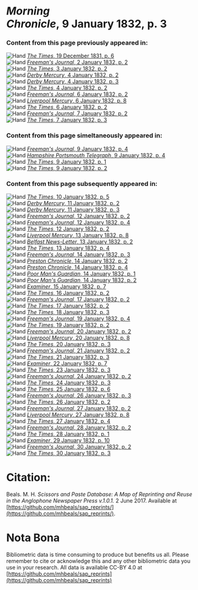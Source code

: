 # *Morning Chronicle*, 9 January 1832, p. 3  
  
### Content from this page previously appeared in:  
![Hand](http://scissorsandpaste.net/wp-content/uploads/2017/06/smallhandpointer.png) [*The Times*, 19 December 1831, p. 6](https://mhbeals.github.io/sap_html/The-Times/The-Times-19-December-1831-p-6)  
![Hand](http://scissorsandpaste.net/wp-content/uploads/2017/06/smallhandpointer.png) [*Freeman's Journal*, 2 January 1832, p. 2](https://mhbeals.github.io/sap_html/Freeman's-Journal/Freeman's-Journal-2-January-1832-p-2)  
![Hand](http://scissorsandpaste.net/wp-content/uploads/2017/06/smallhandpointer.png) [*The Times*, 3 January 1832, p. 2](https://mhbeals.github.io/sap_html/The-Times/The-Times-3-January-1832-p-2)  
![Hand](http://scissorsandpaste.net/wp-content/uploads/2017/06/smallhandpointer.png) [*Derby Mercury*, 4 January 1832, p. 2](https://mhbeals.github.io/sap_html/Derby-Mercury/Derby-Mercury-4-January-1832-p-2)  
![Hand](http://scissorsandpaste.net/wp-content/uploads/2017/06/smallhandpointer.png) [*Derby Mercury*, 4 January 1832, p. 3](https://mhbeals.github.io/sap_html/Derby-Mercury/Derby-Mercury-4-January-1832-p-3)  
![Hand](http://scissorsandpaste.net/wp-content/uploads/2017/06/smallhandpointer.png) [*The Times*, 4 January 1832, p. 2](https://mhbeals.github.io/sap_html/The-Times/The-Times-4-January-1832-p-2)  
![Hand](http://scissorsandpaste.net/wp-content/uploads/2017/06/smallhandpointer.png) [*Freeman's Journal*, 6 January 1832, p. 2](https://mhbeals.github.io/sap_html/Freeman's-Journal/Freeman's-Journal-6-January-1832-p-2)  
![Hand](http://scissorsandpaste.net/wp-content/uploads/2017/06/smallhandpointer.png) [*Liverpool Mercury*, 6 January 1832, p. 8](https://mhbeals.github.io/sap_html/Liverpool-Mercury/Liverpool-Mercury-6-January-1832-p-8)  
![Hand](http://scissorsandpaste.net/wp-content/uploads/2017/06/smallhandpointer.png) [*The Times*, 6 January 1832, p. 2](https://mhbeals.github.io/sap_html/The-Times/The-Times-6-January-1832-p-2)  
![Hand](http://scissorsandpaste.net/wp-content/uploads/2017/06/smallhandpointer.png) [*Freeman's Journal*, 7 January 1832, p. 2](https://mhbeals.github.io/sap_html/Freeman's-Journal/Freeman's-Journal-7-January-1832-p-2)  
![Hand](http://scissorsandpaste.net/wp-content/uploads/2017/06/smallhandpointer.png) [*The Times*, 7 January 1832, p. 3](https://mhbeals.github.io/sap_html/The-Times/The-Times-7-January-1832-p-3)  
  
### Content from this page simeltaneously appeared in:  
![Hand](http://scissorsandpaste.net/wp-content/uploads/2017/06/smallhandpointer.png) [*Freeman's Journal*, 9 January 1832, p. 4](https://mhbeals.github.io/sap_html/Freeman's-Journal/Freeman's-Journal-9-January-1832-p-4)  
![Hand](http://scissorsandpaste.net/wp-content/uploads/2017/06/smallhandpointer.png) [*Hampshire Portsmouth Telegraph*, 9 January 1832, p. 4](https://mhbeals.github.io/sap_html/Hampshire-Portsmouth-Telegraph/Hampshire-Portsmouth-Telegraph-9-January-1832-p-4)  
![Hand](http://scissorsandpaste.net/wp-content/uploads/2017/06/smallhandpointer.png) [*The Times*, 9 January 1832, p. 1](https://mhbeals.github.io/sap_html/The-Times/The-Times-9-January-1832-p-1)  
![Hand](http://scissorsandpaste.net/wp-content/uploads/2017/06/smallhandpointer.png) [*The Times*, 9 January 1832, p. 2](https://mhbeals.github.io/sap_html/The-Times/The-Times-9-January-1832-p-2)  
  
### Content from this page subsequently appeared in:  
![Hand](http://scissorsandpaste.net/wp-content/uploads/2017/06/smallhandpointer.png) [*The Times*, 10 January 1832, p. 5](https://mhbeals.github.io/sap_html/The-Times/The-Times-10-January-1832-p-5)  
![Hand](http://scissorsandpaste.net/wp-content/uploads/2017/06/smallhandpointer.png) [*Derby Mercury*, 11 January 1832, p. 2](https://mhbeals.github.io/sap_html/Derby-Mercury/Derby-Mercury-11-January-1832-p-2)  
![Hand](http://scissorsandpaste.net/wp-content/uploads/2017/06/smallhandpointer.png) [*Derby Mercury*, 11 January 1832, p. 3](https://mhbeals.github.io/sap_html/Derby-Mercury/Derby-Mercury-11-January-1832-p-3)  
![Hand](http://scissorsandpaste.net/wp-content/uploads/2017/06/smallhandpointer.png) [*Freeman's Journal*, 12 January 1832, p. 2](https://mhbeals.github.io/sap_html/Freeman's-Journal/Freeman's-Journal-12-January-1832-p-2)  
![Hand](http://scissorsandpaste.net/wp-content/uploads/2017/06/smallhandpointer.png) [*Freeman's Journal*, 12 January 1832, p. 4](https://mhbeals.github.io/sap_html/Freeman's-Journal/Freeman's-Journal-12-January-1832-p-4)  
![Hand](http://scissorsandpaste.net/wp-content/uploads/2017/06/smallhandpointer.png) [*The Times*, 12 January 1832, p. 2](https://mhbeals.github.io/sap_html/The-Times/The-Times-12-January-1832-p-2)  
![Hand](http://scissorsandpaste.net/wp-content/uploads/2017/06/smallhandpointer.png) [*Liverpool Mercury*, 13 January 1832, p. 8](https://mhbeals.github.io/sap_html/Liverpool-Mercury/Liverpool-Mercury-13-January-1832-p-8)  
![Hand](http://scissorsandpaste.net/wp-content/uploads/2017/06/smallhandpointer.png) [*Belfast News-Letter*, 13 January 1832, p. 2](https://mhbeals.github.io/sap_html/Belfast-News-Letter/Belfast-News-Letter-13-January-1832-p-2)  
![Hand](http://scissorsandpaste.net/wp-content/uploads/2017/06/smallhandpointer.png) [*The Times*, 13 January 1832, p. 4](https://mhbeals.github.io/sap_html/The-Times/The-Times-13-January-1832-p-4)  
![Hand](http://scissorsandpaste.net/wp-content/uploads/2017/06/smallhandpointer.png) [*Freeman's Journal*, 14 January 1832, p. 3](https://mhbeals.github.io/sap_html/Freeman's-Journal/Freeman's-Journal-14-January-1832-p-3)  
![Hand](http://scissorsandpaste.net/wp-content/uploads/2017/06/smallhandpointer.png) [*Preston Chronicle*, 14 January 1832, p. 2](https://mhbeals.github.io/sap_html/Preston-Chronicle/Preston-Chronicle-14-January-1832-p-2)  
![Hand](http://scissorsandpaste.net/wp-content/uploads/2017/06/smallhandpointer.png) [*Preston Chronicle*, 14 January 1832, p. 4](https://mhbeals.github.io/sap_html/Preston-Chronicle/Preston-Chronicle-14-January-1832-p-4)  
![Hand](http://scissorsandpaste.net/wp-content/uploads/2017/06/smallhandpointer.png) [*Poor Man's Guardian*, 14 January 1832, p. 1](https://mhbeals.github.io/sap_html/Poor-Man's-Guardian/Poor-Man's-Guardian-14-January-1832-p-1)  
![Hand](http://scissorsandpaste.net/wp-content/uploads/2017/06/smallhandpointer.png) [*Poor Man's Guardian*, 14 January 1832, p. 2](https://mhbeals.github.io/sap_html/Poor-Man's-Guardian/Poor-Man's-Guardian-14-January-1832-p-2)  
![Hand](http://scissorsandpaste.net/wp-content/uploads/2017/06/smallhandpointer.png) [*Examiner*, 15 January 1832, p. 7](https://mhbeals.github.io/sap_html/Examiner/Examiner-15-January-1832-p-7)  
![Hand](http://scissorsandpaste.net/wp-content/uploads/2017/06/smallhandpointer.png) [*The Times*, 16 January 1832, p. 2](https://mhbeals.github.io/sap_html/The-Times/The-Times-16-January-1832-p-2)  
![Hand](http://scissorsandpaste.net/wp-content/uploads/2017/06/smallhandpointer.png) [*Freeman's Journal*, 17 January 1832, p. 2](https://mhbeals.github.io/sap_html/Freeman's-Journal/Freeman's-Journal-17-January-1832-p-2)  
![Hand](http://scissorsandpaste.net/wp-content/uploads/2017/06/smallhandpointer.png) [*The Times*, 17 January 1832, p. 2](https://mhbeals.github.io/sap_html/The-Times/The-Times-17-January-1832-p-2)  
![Hand](http://scissorsandpaste.net/wp-content/uploads/2017/06/smallhandpointer.png) [*The Times*, 18 January 1832, p. 3](https://mhbeals.github.io/sap_html/The-Times/The-Times-18-January-1832-p-3)  
![Hand](http://scissorsandpaste.net/wp-content/uploads/2017/06/smallhandpointer.png) [*Freeman's Journal*, 19 January 1832, p. 4](https://mhbeals.github.io/sap_html/Freeman's-Journal/Freeman's-Journal-19-January-1832-p-4)  
![Hand](http://scissorsandpaste.net/wp-content/uploads/2017/06/smallhandpointer.png) [*The Times*, 19 January 1832, p. 2](https://mhbeals.github.io/sap_html/The-Times/The-Times-19-January-1832-p-2)  
![Hand](http://scissorsandpaste.net/wp-content/uploads/2017/06/smallhandpointer.png) [*Freeman's Journal*, 20 January 1832, p. 2](https://mhbeals.github.io/sap_html/Freeman's-Journal/Freeman's-Journal-20-January-1832-p-2)  
![Hand](http://scissorsandpaste.net/wp-content/uploads/2017/06/smallhandpointer.png) [*Liverpool Mercury*, 20 January 1832, p. 8](https://mhbeals.github.io/sap_html/Liverpool-Mercury/Liverpool-Mercury-20-January-1832-p-8)  
![Hand](http://scissorsandpaste.net/wp-content/uploads/2017/06/smallhandpointer.png) [*The Times*, 20 January 1832, p. 3](https://mhbeals.github.io/sap_html/The-Times/The-Times-20-January-1832-p-3)  
![Hand](http://scissorsandpaste.net/wp-content/uploads/2017/06/smallhandpointer.png) [*Freeman's Journal*, 21 January 1832, p. 2](https://mhbeals.github.io/sap_html/Freeman's-Journal/Freeman's-Journal-21-January-1832-p-2)  
![Hand](http://scissorsandpaste.net/wp-content/uploads/2017/06/smallhandpointer.png) [*The Times*, 21 January 1832, p. 3](https://mhbeals.github.io/sap_html/The-Times/The-Times-21-January-1832-p-3)  
![Hand](http://scissorsandpaste.net/wp-content/uploads/2017/06/smallhandpointer.png) [*Examiner*, 22 January 1832, p. 7](https://mhbeals.github.io/sap_html/Examiner/Examiner-22-January-1832-p-7)  
![Hand](http://scissorsandpaste.net/wp-content/uploads/2017/06/smallhandpointer.png) [*The Times*, 23 January 1832, p. 3](https://mhbeals.github.io/sap_html/The-Times/The-Times-23-January-1832-p-3)  
![Hand](http://scissorsandpaste.net/wp-content/uploads/2017/06/smallhandpointer.png) [*Freeman's Journal*, 24 January 1832, p. 2](https://mhbeals.github.io/sap_html/Freeman's-Journal/Freeman's-Journal-24-January-1832-p-2)  
![Hand](http://scissorsandpaste.net/wp-content/uploads/2017/06/smallhandpointer.png) [*The Times*, 24 January 1832, p. 3](https://mhbeals.github.io/sap_html/The-Times/The-Times-24-January-1832-p-3)  
![Hand](http://scissorsandpaste.net/wp-content/uploads/2017/06/smallhandpointer.png) [*The Times*, 25 January 1832, p. 6](https://mhbeals.github.io/sap_html/The-Times/The-Times-25-January-1832-p-6)  
![Hand](http://scissorsandpaste.net/wp-content/uploads/2017/06/smallhandpointer.png) [*Freeman's Journal*, 26 January 1832, p. 3](https://mhbeals.github.io/sap_html/Freeman's-Journal/Freeman's-Journal-26-January-1832-p-3)  
![Hand](http://scissorsandpaste.net/wp-content/uploads/2017/06/smallhandpointer.png) [*The Times*, 26 January 1832, p. 2](https://mhbeals.github.io/sap_html/The-Times/The-Times-26-January-1832-p-2)  
![Hand](http://scissorsandpaste.net/wp-content/uploads/2017/06/smallhandpointer.png) [*Freeman's Journal*, 27 January 1832, p. 2](https://mhbeals.github.io/sap_html/Freeman's-Journal/Freeman's-Journal-27-January-1832-p-2)  
![Hand](http://scissorsandpaste.net/wp-content/uploads/2017/06/smallhandpointer.png) [*Liverpool Mercury*, 27 January 1832, p. 8](https://mhbeals.github.io/sap_html/Liverpool-Mercury/Liverpool-Mercury-27-January-1832-p-8)  
![Hand](http://scissorsandpaste.net/wp-content/uploads/2017/06/smallhandpointer.png) [*The Times*, 27 January 1832, p. 4](https://mhbeals.github.io/sap_html/The-Times/The-Times-27-January-1832-p-4)  
![Hand](http://scissorsandpaste.net/wp-content/uploads/2017/06/smallhandpointer.png) [*Freeman's Journal*, 28 January 1832, p. 2](https://mhbeals.github.io/sap_html/Freeman's-Journal/Freeman's-Journal-28-January-1832-p-2)  
![Hand](http://scissorsandpaste.net/wp-content/uploads/2017/06/smallhandpointer.png) [*The Times*, 28 January 1832, p. 1](https://mhbeals.github.io/sap_html/The-Times/The-Times-28-January-1832-p-1)  
![Hand](http://scissorsandpaste.net/wp-content/uploads/2017/06/smallhandpointer.png) [*Examiner*, 29 January 1832, p. 10](https://mhbeals.github.io/sap_html/Examiner/Examiner-29-January-1832-p-10)  
![Hand](http://scissorsandpaste.net/wp-content/uploads/2017/06/smallhandpointer.png) [*Freeman's Journal*, 30 January 1832, p. 2](https://mhbeals.github.io/sap_html/Freeman's-Journal/Freeman's-Journal-30-January-1832-p-2)  
![Hand](http://scissorsandpaste.net/wp-content/uploads/2017/06/smallhandpointer.png) [*The Times*, 30 January 1832, p. 3](https://mhbeals.github.io/sap_html/The-Times/The-Times-30-January-1832-p-3)  


# Citation: 

Beals. M. H. *Scissors and Paste Database: A Map of Reprinting and Reuse in the Anglophone Newspaper Press v.1.0.1.* 2 June 2017. Available at [https://github.com/mhbeals/sap_reprints/](https://github.com/mhbeals/sap_reprints/). 

# Nota Bona

Bibliometric data is time consuming to produce but benefits us all. Please remember to cite or acknowledge this and any other bibliometric data you use in your research. All data is available CC-BY 4.0 at [https://github.com/mhbeals/sap_reprints](https://github.com/mhbeals/sap_reprints)